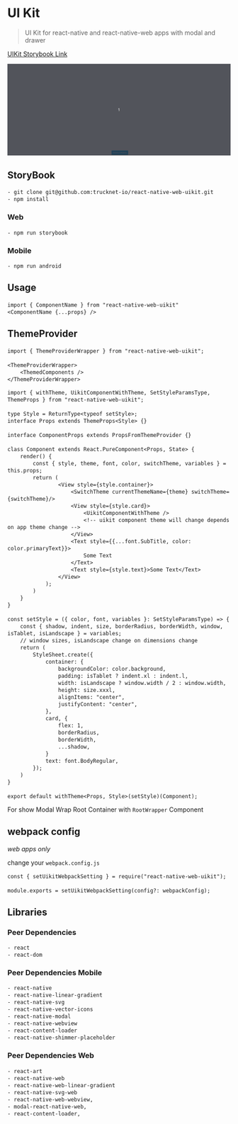 # UI Kit

> UI Kit for react-native and react-native-web apps with modal and drawer

[UIKit Storybook Link](https://react-native-web-uikit.storybook.trucknet.io)

![Modal/Drawer](docs/uikit_storybook.gif)

## StoryBook

    - git clone git@github.com:trucknet-io/react-native-web-uikit.git
    - npm install

### Web

    - npm run storybook

### Mobile

    - npm run android

## Usage

```
import { ComponentName } from "react-native-web-uikit"
<ComponentName {...props} />
```

## ThemeProvider

```
import { ThemeProviderWrapper } from "react-native-web-uikit";

<ThemeProviderWrapper>
    <ThemedComponents />
</ThemeProviderWrapper>
```

```
import { withTheme, UikitComponentWithTheme, SetStyleParamsType, ThemeProps } from "react-native-web-uikit";

type Style = ReturnType<typeof setStyle>;
interface Props extends ThemeProps<Style> {}

interface ComponentProps extends PropsFromThemeProvider {}

class Component extends React.PureComponent<Props, State> {
    render() {
        const { style, theme, font, color, switchTheme, variables } = this.props;
        return (
                <View style={style.container}>
                    <SwitchTheme currentThemeName={theme} switchTheme={switchTheme}/>
                    <View style={style.card}>
                        <UikitComponentWithTheme />
                        <!-- uikit component theme will change depends on app theme change -->
                    </View>
                    <Text style={{...font.SubTitle, color: color.primaryText}}>
                        Some Text
                    </Text>
                    <Text style={style.text}>Some Text</Text>
                </View>
            );
        )
    }
}

const setStyle = ({ color, font, variables }: SetStyleParamsType) => {
    const { shadow, indent, size, borderRadius, borderWidth, window, isTablet, isLandscape } = variables;
    // window sizes, isLandscape change on dimensions change
    return (
        StyleSheet.create({
            container: {
                backgroundColor: color.background,
                padding: isTablet ? indent.xl : indent.l,
                width: isLandscape ? window.width / 2 : window.width,
                height: size.xxxl,
                alignItems: "center",
                justifyContent: "center",
            },
            card, {
                flex: 1,
                borderRadius,
                borderWidth,
                ...shadow,
            }
            text: font.BodyRegular,
        });
    )
}

export default withTheme<Props, Style>(setStyle)(Component);

```
For show Modal Wrap Root Container with `RootWrapper` Component

## webpack config

*web apps only*

change your `webpack.config.js`
```
const { setUikitWebpackSetting } = require("react-native-web-uikit");

module.exports = setUikitWebpackSetting(config?: webpackConfig);

```

## Libraries

### Peer Dependencies

    - react
    - react-dom

### Peer Dependencies Mobile

    - react-native
    - react-native-linear-gradient
    - react-native-svg
    - react-native-vector-icons
    - react-native-modal
    - react-native-webview
    - react-content-loader
    - react-native-shimmer-placeholder

### Peer Dependencies Web

    - react-art
    - react-native-web
    - react-native-web-linear-gradient
    - react-native-svg-web
    - react-native-web-webview,
    - modal-react-native-web,
    - react-content-loader,

